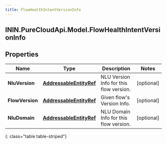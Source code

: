 ```yaml
---
title: FlowHealthIntentVersionInfo
---
```

## ININ.PureCloudApi.Model.FlowHealthIntentVersionInfo

## Properties

|Name | Type | Description | Notes|
|------------ | ------------- | ------------- | -------------|
| **NluVersion** | [**AddressableEntityRef**](AddressableEntityRef.html) | NLU Version Info for this flow version. | [optional] |
| **FlowVersion** | [**AddressableEntityRef**](AddressableEntityRef.html) | Given flow&#39;s Version Info. | [optional] |
| **NluDomain** | [**AddressableEntityRef**](AddressableEntityRef.html) | NLU Domain Info for this flow version. | [optional] |
{: class="table table-striped"}


